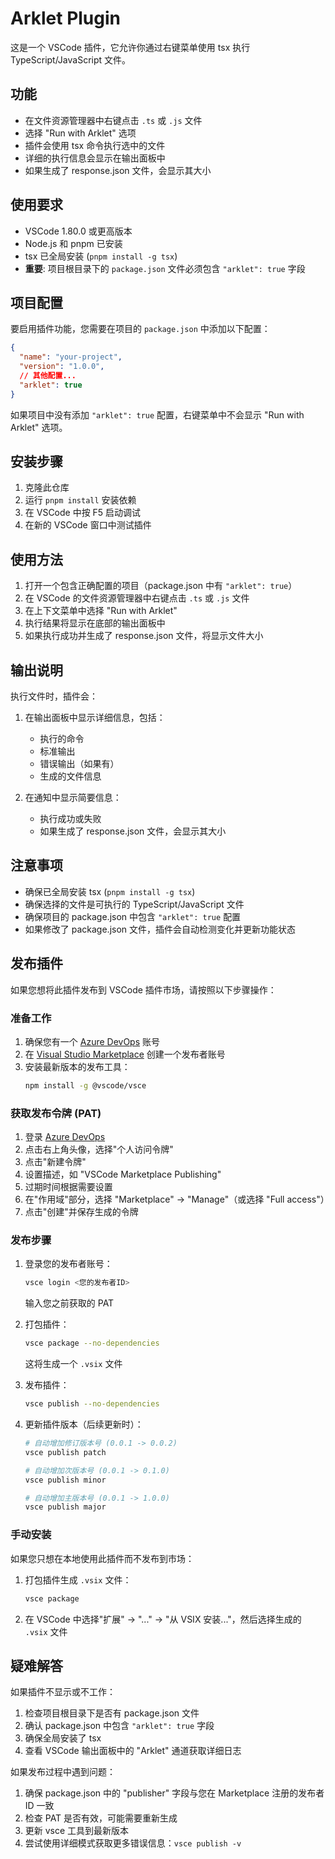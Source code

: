# Arklet Plugin

这是一个 VSCode 插件，它允许你通过右键菜单使用 tsx 执行 TypeScript/JavaScript 文件。

## 功能

- 在文件资源管理器中右键点击 `.ts` 或 `.js` 文件
- 选择 "Run with Arklet" 选项
- 插件会使用 tsx 命令执行选中的文件
- 详细的执行信息会显示在输出面板中
- 如果生成了 response.json 文件，会显示其大小

## 使用要求

- VSCode 1.80.0 或更高版本
- Node.js 和 pnpm 已安装
- tsx 已全局安装 (`pnpm install -g tsx`)
- **重要**: 项目根目录下的 `package.json` 文件必须包含 `"arklet": true` 字段

## 项目配置

要启用插件功能，您需要在项目的 `package.json` 中添加以下配置：

```json
{
  "name": "your-project",
  "version": "1.0.0",
  // 其他配置...
  "arklet": true
}
```

如果项目中没有添加 `"arklet": true` 配置，右键菜单中不会显示 "Run with Arklet" 选项。

## 安装步骤

1. 克隆此仓库
2. 运行 `pnpm install` 安装依赖
3. 在 VSCode 中按 F5 启动调试
4. 在新的 VSCode 窗口中测试插件

## 使用方法

1. 打开一个包含正确配置的项目（package.json 中有 `"arklet": true`）
2. 在 VSCode 的文件资源管理器中右键点击 `.ts` 或 `.js` 文件
3. 在上下文菜单中选择 "Run with Arklet"
4. 执行结果将显示在底部的输出面板中
5. 如果执行成功并生成了 response.json 文件，将显示文件大小

## 输出说明

执行文件时，插件会：

1. 在输出面板中显示详细信息，包括：
   - 执行的命令
   - 标准输出
   - 错误输出（如果有）
   - 生成的文件信息

2. 在通知中显示简要信息：
   - 执行成功或失败
   - 如果生成了 response.json 文件，会显示其大小

## 注意事项

- 确保已全局安装 tsx (`pnpm install -g tsx`)
- 确保选择的文件是可执行的 TypeScript/JavaScript 文件
- 确保项目的 package.json 中包含 `"arklet": true` 配置
- 如果修改了 package.json 文件，插件会自动检测变化并更新功能状态

## 发布插件

如果您想将此插件发布到 VSCode 插件市场，请按照以下步骤操作：

### 准备工作

1. 确保您有一个 [Azure DevOps](https://dev.azure.com/) 账号
2. 在 [Visual Studio Marketplace](https://marketplace.visualstudio.com/manage) 创建一个发布者账号
3. 安装最新版本的发布工具：
   ```bash
   npm install -g @vscode/vsce
   ```

### 获取发布令牌 (PAT)

1. 登录 [Azure DevOps](https://dev.azure.com/)
2. 点击右上角头像，选择"个人访问令牌"
3. 点击"新建令牌"
4. 设置描述，如 "VSCode Marketplace Publishing"
5. 过期时间根据需要设置
6. 在"作用域"部分，选择 "Marketplace" -> "Manage"（或选择 "Full access"）
7. 点击"创建"并保存生成的令牌

### 发布步骤

1. 登录您的发布者账号：
   ```bash
   vsce login <您的发布者ID>
   ```
   输入您之前获取的 PAT

2. 打包插件：
   ```bash
   vsce package --no-dependencies
   ```
   这将生成一个 `.vsix` 文件

3. 发布插件：
   ```bash
   vsce publish --no-dependencies
   ```

4. 更新插件版本（后续更新时）：
   ```bash
   # 自动增加修订版本号 (0.0.1 -> 0.0.2)
   vsce publish patch
   
   # 自动增加次版本号 (0.0.1 -> 0.1.0)
   vsce publish minor
   
   # 自动增加主版本号 (0.0.1 -> 1.0.0)
   vsce publish major
   ```

### 手动安装

如果您只想在本地使用此插件而不发布到市场：

1. 打包插件生成 `.vsix` 文件：
   ```bash
   vsce package
   ```

2. 在 VSCode 中选择"扩展" -> "..." -> "从 VSIX 安装..."，然后选择生成的 `.vsix` 文件

## 疑难解答

如果插件不显示或不工作：

1. 检查项目根目录下是否有 package.json 文件
2. 确认 package.json 中包含 `"arklet": true` 字段
3. 确保全局安装了 tsx
4. 查看 VSCode 输出面板中的 "Arklet" 通道获取详细日志

如果发布过程中遇到问题：

1. 确保 package.json 中的 "publisher" 字段与您在 Marketplace 注册的发布者 ID 一致
2. 检查 PAT 是否有效，可能需要重新生成
3. 更新 vsce 工具到最新版本
4. 尝试使用详细模式获取更多错误信息：`vsce publish -v` 